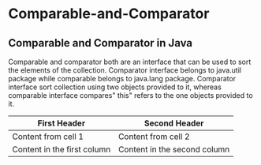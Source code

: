 # Comparable-and-Comparator

## Comparable and Comparator in Java

Comparable and comparator both are an interface that can be used to sort the elements of the collection. Comparator interface belongs to java.util package while comparable belongs to java.lang package. Comparator interface sort collection using two objects provided to it, whereas comparable interface compares" this" refers to the one objects provided to it.

First Header | Second Header
------------ | -------------
Content from cell 1 | Content from cell 2
Content in the first column | Content in the second column
